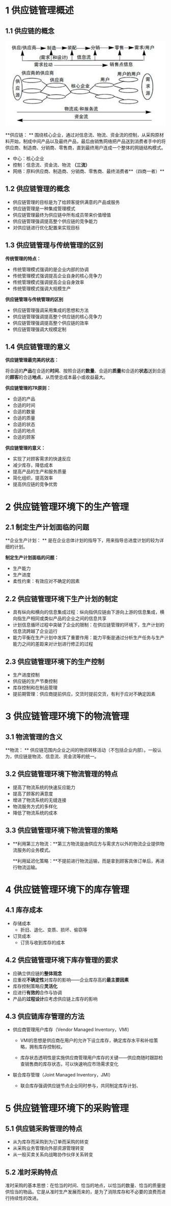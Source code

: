 # 1 供应链管理概述

## 1.1 供应链的概念

![](./image/8.png)

**供应链： **  围绕核心企业，通过对信息流、物流、资金流的控制，从采购原材料开始，制成中间产品以及最终产品，最后由销售网络把产品送到消费者手中的将供应商、制造商、分销商、零售商，直到最终用户连成一个整体的网链结构模式。

- 中心：核心企业
- 控制：信息流、资金流、物流                      **（三流）**
- 网络：原料供应商、制造商、分销商、零售商、最终消费者**（四商一者）**

## 1.2 供应链管理的概念

- 供应链管理的目标是为了给顾客提供满意的产品或服务
- 供应链管理是一种集成管理模式
- 供应链管理最终为供应链中所有成员带来价值增值
- 供应链管理强调提高整个供应链的竞争能力
- 对供应链进行优化配置来实现目标

## 1.3 供应链管理与传统管理的区别

**传统管理的特点：**

- 传统管理模式强调的是企业内部的协调
- 传统管理模式强调提高企业自身的核心竞争力
- 传统管理模式强调提高企业自身效率
- 传统管理模式强调大规模生产

**供应链管理与传统管理的区别**

- 供应链管理强调采用集成的思想和方法
- 供应链管理强调提高整个供应链的核心竞争力
- 供应链管理强调提高整个供应链的效率
- 供应链管理强调大规模定制

## 1.4 供应链管理的意义

**供应链管理最完美的状态：**

将合适的**产品**在合适的**时间**、按照合适的**数量**、合适的**质量**和合适的**状态**送到合适的**顾客**的合适**地点**，从而使总成本最小或收益最大。

**供应链管理的7R原则：**

- 合适的产品
- 合适的时间
- 合适的数量
- 合适的质量
- 合适的状态
- 合适的地点
- 合适的顾客

**供应链管理的意义：**

- 实现了对顾客需求的快速反应
- 减少库存，降低成本
- 提高产品的生产和服务质量
- 简化组织，提高效率
- 提高供应链的竞争优势

# 2 供应链管理环境下的生产管理

## 2.1 制定生产计划面临的问题

**企业生产计划： ** 是在企业总体计划的指导下，用来指导总进度计划的较为详细的计划。

**制定生产计划面临的问题：**

- 生产能力
- 生产进度
- 柔性约束：有效应对不确定的因素

## 2.2 供应链管理环境下生产计划的制定

- 具有纵向和横向的信息集成过程：纵向指供应链由下游向上游的信息集成，横向指生产相同或类似产品的企业之间的信息共享
- 计划信息循环过程中突破了企业的限制：在供应链管理的环境下，生产计划的信息流跨越了企业运行
- 能力平衡在生产计划中发挥了重要作用：能力平衡是通过分析生产任务与生产能力之间的差距来对计划进行修正的过程



## 2.3 供应链管理环境下的生产控制

- 生产进度控制
- 供应链的生产节奏控制
- 库存控制和在制品管理
- 提前期管理：供应商提前供应，交货时提前交货，有利于应对不确定因素



# 3 供应链管理环境下的物流管理

## 3.1 物流管理的含义

**物流： ** 供应链范围内企业之间的物资转移活动（不包括企业内部）。一般认为，供应链是物流、信息流、资金流等的统一。

## 3.2 供应链管理环境下物流管理的特点

- 提高了物流系统的快速反应能力
- 提高了顾客的满意度
- 增进了物流系统的无缝连接
- 物流服务方式的多样化
- 降低了物流系统的成本

## 3.3 供应链管理环境下物流管理的策略

- **利用第三方物流：**第三方物流是由供应方与需求方以外的物流企业提供物流服务的业务模式。

  **利用延迟化策略：**不提前进行物流运输，而是拿到顾客具体订单后，再进行物流运输。

# 4 供应链管理环境下的库存管理

## 4.1 库存成本

- 存储成本
  - 折旧、退化、变质、损坏、偷窃等
- 订货成本
  - 订货与收到库存的成本

## 4.2 供应链管理环境下库存管理的要求

- 应确立供应链的**整体观念**
- 应重视**不确定性**对库存的影响——企业库存高的**最主要因素**
- 库存控制策略应**灵活化**
- 应进行**有效的**合作与协调
- 产品的**过程设计**应考虑供应链上库存的影响

## 4.3 供应链库存管理的方法

- 供应商管理用户库存（Vendor Managed Inventory，VMI）

  - VMI的思想是供应商在用户的允许下设立库存，确定库存水平和补给策略，拥有库存控制权。

  - 库存状态透明性是实施供应商管理用户库存的关键——供应商随时跟踪检查销售商的库存状态，可以快速响应市场需求变化

    

- 联合库存管理（Joint Managed Inventory，JMI）

  - 联合库存强调供应链节点企业同时参与，共同制定库存计划、

# 5 供应链管理环境下的采购管理

## 5.1 供应链采购管理的特点

- 从为库存而采购到为订单而采购的转变
- 从采购业务管理向外部资源管理转变
- 从一般买卖关系向战略协作伙伴关系转变

## 5.2 准时采购特点

准时采购的基本思想：在恰当的时间、恰当的地点，以恰当的数量、恰当的质量提供恰当的物品。它是从准时生产发展而来的，是为了消除库存和不必要的浪费而进行持续性的改进。

